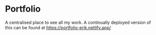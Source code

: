 # Portfolio
A centralised place to see all my work. A continually deployed version of this can be found at https://portfolio-erik.netlify.app/
